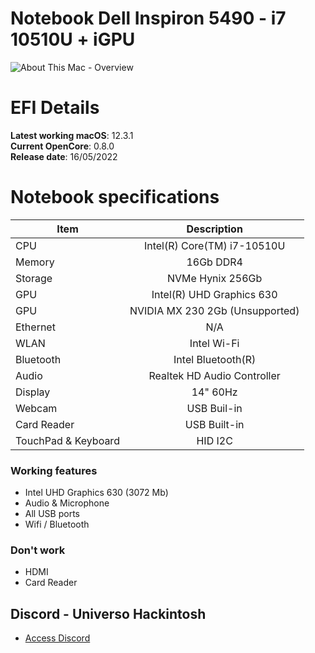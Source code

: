 # Notebook Dell Inspiron 5490 - i7 10510U + iGPU
![About This Mac - Overview](https://user-images.githubusercontent.com/23700365/168666092-2171b07d-6bec-49f2-91a2-bf633e58cfa9.png)
# EFI Details
**Latest working macOS**: 12.3.1
<br>
**Current OpenCore**: 0.8.0
<br>
**Release date**: 16/05/2022

# Notebook specifications
|Item|Description|
|-|:-------:|
|CPU|Intel(R) Core(TM) i7-10510U|
|Memory|16Gb DDR4|
|Storage|NVMe Hynix 256Gb|
|GPU|Intel(R) UHD Graphics 630|
|GPU|NVIDIA MX 230 2Gb (Unsupported)|
|Ethernet|N/A|
|WLAN|Intel Wi-Fi|
|Bluetooth|Intel Bluetooth(R)|
|Audio|Realtek HD Audio Controller|
|Display|14" 60Hz|
|Webcam|USB Buil-in|
|Card Reader|USB Built-in|
|TouchPad & Keyboard|HID I2C|

### Working features
- Intel UHD Graphics 630 (3072 Mb)
- Audio & Microphone
- All USB ports
- Wifi / Bluetooth

### Don't work
- HDMI
- Card Reader

## Discord - Universo Hackintosh
- [Access Discord](https://discord.universohackintosh.com.br)
